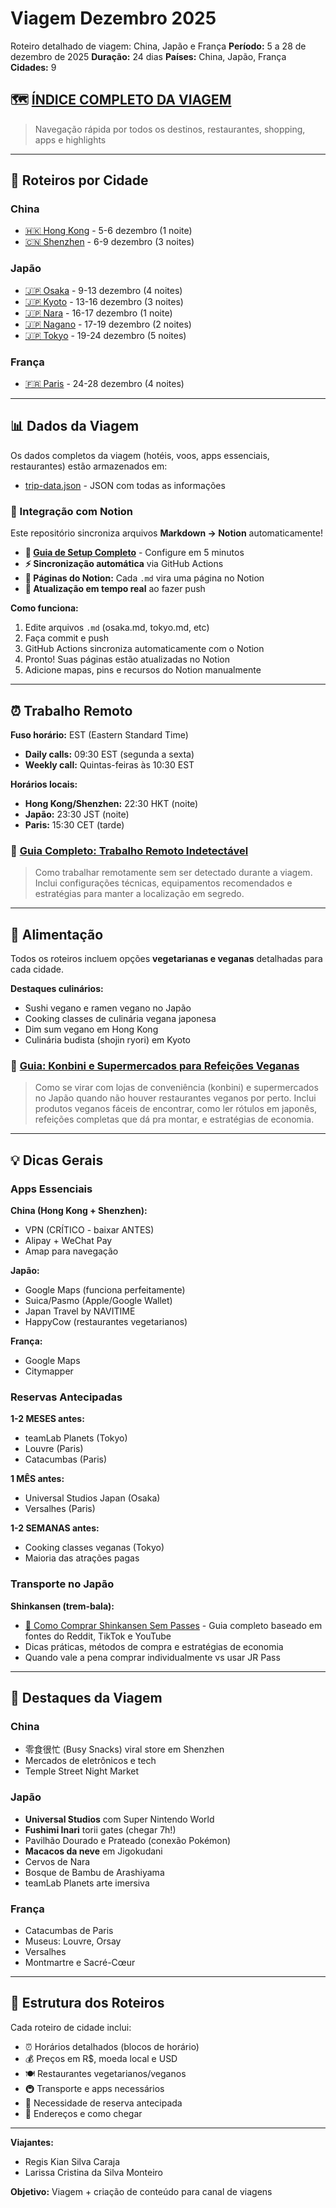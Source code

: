 # Viagem Dezembro 2025

Roteiro detalhado de viagem: China, Japão e França
**Período:** 5 a 28 de dezembro de 2025
**Duração:** 24 dias
**Países:** China, Japão, França
**Cidades:** 9

## 🗺️ [**ÍNDICE COMPLETO DA VIAGEM**](./INDICE.md)
> Navegação rápida por todos os destinos, restaurantes, shopping, apps e highlights

---

## 📍 Roteiros por Cidade

### China
- [🇭🇰 Hong Kong](./itineraries/hong-kong.md) - 5-6 dezembro (1 noite)
- [🇨🇳 Shenzhen](./itineraries/shenzhen.md) - 6-9 dezembro (3 noites)

### Japão
- [🇯🇵 Osaka](./itineraries/osaka.md) - 9-13 dezembro (4 noites)
- [🇯🇵 Kyoto](./itineraries/kyoto.md) - 13-16 dezembro (3 noites)
- [🇯🇵 Nara](./itineraries/nara.md) - 16-17 dezembro (1 noite)
- [🇯🇵 Nagano](./itineraries/nagano.md) - 17-19 dezembro (2 noites)
- [🇯🇵 Tokyo](./itineraries/tokyo.md) - 19-24 dezembro (5 noites)

### França
- [🇫🇷 Paris](./itineraries/paris.md) - 24-28 dezembro (4 noites)

---

## 📊 Dados da Viagem

Os dados completos da viagem (hotéis, voos, apps essenciais, restaurantes) estão armazenados em:
- [trip-data.json](./data/trip-data.json) - JSON com todas as informações

### 🔗 Integração com Notion

Este repositório sincroniza arquivos **Markdown → Notion** automaticamente!

- **📖 [Guia de Setup Completo](./docs/NOTION_SETUP.md)** - Configure em 5 minutos
- **⚡ Sincronização automática** via GitHub Actions
- **📄 Páginas do Notion:** Cada `.md` vira uma página no Notion
- **🔄 Atualização em tempo real** ao fazer push

**Como funciona:**
1. Edite arquivos `.md` (osaka.md, tokyo.md, etc)
2. Faça commit e push
3. GitHub Actions sincroniza automaticamente com o Notion
4. Pronto! Suas páginas estão atualizadas no Notion
5. Adicione mapas, pins e recursos do Notion manualmente

---

## ⏰ Trabalho Remoto

**Fuso horário:** EST (Eastern Standard Time)
- **Daily calls:** 09:30 EST (segunda a sexta)
- **Weekly call:** Quintas-feiras às 10:30 EST

**Horários locais:**
- **Hong Kong/Shenzhen:** 22:30 HKT (noite)
- **Japão:** 23:30 JST (noite)
- **Paris:** 15:30 CET (tarde)

### 🔗 [Guia Completo: Trabalho Remoto Indetectável](./docs/remote-work-undetectable.md)
> Como trabalhar remotamente sem ser detectado durante a viagem. Inclui configurações técnicas, equipamentos recomendados e estratégias para manter a localização em segredo.

---

## 🥗 Alimentação

Todos os roteiros incluem opções **vegetarianas e veganas** detalhadas para cada cidade.

**Destaques culinários:**
- Sushi vegano e ramen vegano no Japão
- Cooking classes de culinária vegana japonesa
- Dim sum vegano em Hong Kong
- Culinária budista (shojin ryori) em Kyoto

### 🔗 [Guia: Konbini e Supermercados para Refeições Veganas](./docs/guia-konbini-supermercados-vegano.md)
> Como se virar com lojas de conveniência (konbini) e supermercados no Japão quando não houver restaurantes veganos por perto. Inclui produtos veganos fáceis de encontrar, como ler rótulos em japonês, refeições completas que dá pra montar, e estratégias de economia.

---

## 💡 Dicas Gerais

### Apps Essenciais

**China (Hong Kong + Shenzhen):**
- VPN (CRÍTICO - baixar ANTES)
- Alipay + WeChat Pay
- Amap para navegação

**Japão:**
- Google Maps (funciona perfeitamente)
- Suica/Pasmo (Apple/Google Wallet)
- Japan Travel by NAVITIME
- HappyCow (restaurantes vegetarianos)

**França:**
- Google Maps
- Citymapper

### Reservas Antecipadas

**1-2 MESES antes:**
- teamLab Planets (Tokyo)
- Louvre (Paris)
- Catacumbas (Paris)

**1 MÊS antes:**
- Universal Studios Japan (Osaka)
- Versalhes (Paris)

**1-2 SEMANAS antes:**
- Cooking classes veganas (Tokyo)
- Maioria das atrações pagas

### Transporte no Japão

**Shinkansen (trem-bala):**
- [🔗 Como Comprar Shinkansen Sem Passes](./docs/shinkansen-sem-pass.md) - Guia completo baseado em fontes do Reddit, TikTok e YouTube
- Dicas práticas, métodos de compra e estratégias de economia
- Quando vale a pena comprar individualmente vs usar JR Pass

---

## 🎯 Destaques da Viagem

### China
- 零食很忙 (Busy Snacks) viral store em Shenzhen
- Mercados de eletrônicos e tech
- Temple Street Night Market

### Japão
- **Universal Studios** com Super Nintendo World
- **Fushimi Inari** torii gates (chegar 7h!)
- Pavilhão Dourado e Prateado (conexão Pokémon)
- **Macacos da neve** em Jigokudani
- Cervos de Nara
- Bosque de Bambu de Arashiyama
- teamLab Planets arte imersiva

### França
- Catacumbas de Paris
- Museus: Louvre, Orsay
- Versalhes
- Montmartre e Sacré-Cœur

---

## 📝 Estrutura dos Roteiros

Cada roteiro de cidade inclui:
- ⏰ Horários detalhados (blocos de horário)
- 💰 Preços em R$, moeda local e USD
- 🍽️ Restaurantes vegetarianos/veganos
- 🚇 Transporte e apps necessários
- 🎫 Necessidade de reserva antecipada
- 📍 Endereços e como chegar

---

**Viajantes:**
- Regis Kian Silva Caraja
- Larissa Cristina da Silva Monteiro

**Objetivo:** Viagem + criação de conteúdo para canal de viagens
